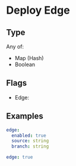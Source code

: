 # Deploy Edge



## Type

Any of:

* Map (Hash)
* Boolean

## Flags

* Edge: 


## Examples

```yaml
edge:
  enabled: true
  source: string
  branch: string
```

```yaml
edge: true

```
